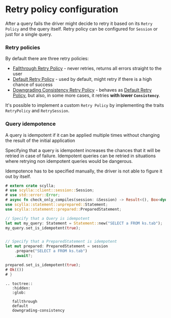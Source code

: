 # Retry policy configuration

After a query fails the driver might decide to retry it based on its `Retry Policy` and the query itself.
Retry policy can be configured for `Session` or just for a single query.

### Retry policies
By default there are three retry policies:
* [Fallthrough Retry Policy](fallthrough.md) - never retries, returns all errors straight to the user
* [Default Retry Policy](default.md) - used by default, might retry if there is a high chance of success
* [Downgrading Consistency Retry Policy](downgrading-consistency.md) - behaves as [Default Retry Policy](default.md), but also,
    in some more cases, it retries **with lower `Consistency`**.

It's possible to implement a custom `Retry Policy` by implementing the traits `RetryPolicy` and `RetrySession`.

### Query idempotence
A query is idempotent if it can be applied multiple times without changing the result of the initial application

Specifying that a query is idempotent increases the chances that it will be retried in case of failure.
Idempotent queries can be retried in situations where retrying non idempotent queries would be dangerous.

Idempotence has to be specified manually, the driver is not able to figure it out by itself.
```rust
# extern crate scylla;
# use scylla::client::session::Session;
# use std::error::Error;
# async fn check_only_compiles(session: &Session) -> Result<(), Box<dyn Error>> {
use scylla::statement::unprepared::Statement;
use scylla::statement::prepared::PreparedStatement;

// Specify that a Query is idempotent
let mut my_query: Statement = Statement::new("SELECT a FROM ks.tab");
my_query.set_is_idempotent(true);


// Specify that a PreparedStatement is idempotent
let mut prepared: PreparedStatement = session
    .prepare("SELECT a FROM ks.tab")
    .await?;

prepared.set_is_idempotent(true);
# Ok(())
# }
```

```{eval-rst}
.. toctree::
   :hidden:
   :glob:

   fallthrough
   default
   downgrading-consistency

```
